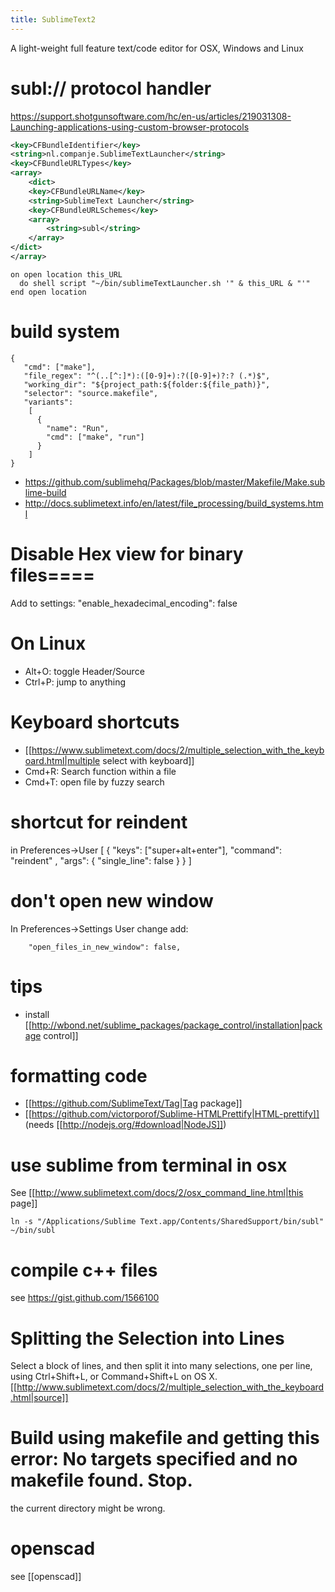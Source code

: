 ```yaml
---
title: SublimeText2
---
```

A light-weight full feature text/code editor for OSX, Windows and Linux

# subl:// protocol handler
https://support.shotgunsoftware.com/hc/en-us/articles/219031308-Launching-applications-using-custom-browser-protocols

```xml
<key>CFBundleIdentifier</key>
<string>nl.companje.SublimeTextLauncher</string>
<key>CFBundleURLTypes</key>
<array>
	<dict>
	<key>CFBundleURLName</key>
	<string>SublimeText Launcher</string>
	<key>CFBundleURLSchemes</key>
	<array>
		<string>subl</string>
	</array>
</dict>
</array>
```

```applescript
on open location this_URL
  do shell script "~/bin/sublimeTextLauncher.sh '" & this_URL & "'"
end open location
```


# build system
```
{
   "cmd": ["make"],
   "file_regex": "^(..[^:]*):([0-9]+):?([0-9]+)?:? (.*)$",
   "working_dir": "${project_path:${folder:${file_path)}",
   "selector": "source.makefile",
   "variants":
    [
      {
        "name": "Run",
        "cmd": ["make", "run"]
      }
    ]
}
```
* https://github.com/sublimehq/Packages/blob/master/Makefile/Make.sublime-build
* http://docs.sublimetext.info/en/latest/file_processing/build_systems.html

# Disable Hex view for binary files====
Add to settings:
  "enable_hexadecimal_encoding": false

# On Linux
* Alt+O: toggle Header/Source
* Ctrl+P: jump to anything

# Keyboard shortcuts
* [[https://www.sublimetext.com/docs/2/multiple_selection_with_the_keyboard.html|multiple select with keyboard]]
* Cmd+R: Search function within a file
* Cmd+T: open file by fuzzy search

# shortcut for reindent
in Preferences->User
  [ 
    { "keys": ["super+alt+enter"], "command": "reindent" , "args": { "single_line": false } }
  ]
  
# don't open new window
In Preferences->Settings User change add:
```
    "open_files_in_new_window": false,
```

# tips
* install [[http://wbond.net/sublime_packages/package_control/installation|package control]]

# formatting code
* [[https://github.com/SublimeText/Tag|Tag package]]
* [[https://github.com/victorporof/Sublime-HTMLPrettify|HTML-prettify]] (needs [[http://nodejs.org/#download|NodeJS]])

# use sublime from terminal in osx
See [[http://www.sublimetext.com/docs/2/osx_command_line.html|this page]]
```
ln -s "/Applications/Sublime Text.app/Contents/SharedSupport/bin/subl" ~/bin/subl
```

# compile c++ files
see https://gist.github.com/1566100

# Splitting the Selection into Lines
Select a block of lines, and then split it into many selections, one per line, using Ctrl+Shift+L, or Command+Shift+L on OS X. [[http://www.sublimetext.com/docs/2/multiple_selection_with_the_keyboard.html|source]]

# Build using makefile and getting this error: No targets specified and no makefile found. Stop.
the current directory might be wrong.

# openscad
see [[openscad]]
